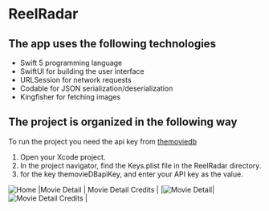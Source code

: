 # ReelRadar


## The app uses the following technologies
- Swift 5 programming language
- SwiftUI for building the user interface
- URLSession for network requests
- Codable for JSON serialization/deserialization
- Kingfisher for fetching images

## The project is organized in the following way
To run the project you need the api key from
[themoviedb](https://www.themoviedb.org/settings/api)

1. Open your Xcode project.
2. In the project navigator, find the Keys.plist file in the ReelRadar directory.
3. for the key themovieDBapiKey, and enter your API key as the value.

![Home](ReelRadar/blob/main/ScreenShot/Home.png)
|Movie Detail | Movie Detail Credits |
|![Movie Detail](ReelRadar/blob/main/ScreenShot/MovieDetail-credit.png)| ![Movie Detail Credits](ReelRadar/blob/main/ScreenShot/MovieDetail.png
) |
